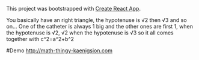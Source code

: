 This project was bootstrapped with [Create React App](https://github.com/facebook/create-react-app).

You basically have an right triangle, the hypotenuse is √2 then √3 and so on... One of the catheter is always 1 big and the other ones are first 1, when the hypotenuse is √2, √2 when the hypotenuse is √3 so it all comes together with c^2=a^2+b^2


#Demo
http://math-thingy-kaenigsion.com
